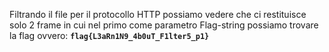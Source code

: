 Filtrando il file per il protocollo HTTP possiamo vedere che ci restituisce solo 2 frame in cui nel primo come parametro Flag-string possiamo trovare la flag ovvero: <code>**flag{L3aRn1N9_4b0uT_F1lter5_p1}**</code>